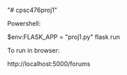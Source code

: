 "# cpsc476proj1" 

Powershell:

$env:FLASK_APP = "proj1.py"
flask run

To run in browser:

http://localhost:5000/forums


